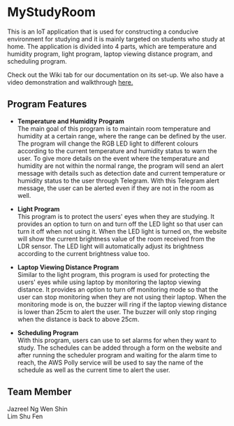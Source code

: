 # MyStudyRoom
This is an IoT application that is used for constructing a conducive environment for studying and it is mainly targeted on students who study at home. The application is divided into 4 parts, which are temperature and humidity program, light program, laptop viewing distance program, and scheduling program. 

Check out the Wiki tab for our documentation on its set-up. We also have a video demonstration and walkthrough [here.](https://www.youtube.com/watch?v=3Ot7J2-nlC8)

## Program Features
* **Temperature and Humidity Program**
<br> The main goal of this program is to maintain room temperature and humidity at a certain range, where the range can be defined by the user. The program will change the RGB LED light to different colours according to the current temperature and humidity status to warn the user. To give more details on the event where the temperature and humidity are not within the normal range, the program will send an alert message with details such as detection date and current temperature or humidity status to the user through Telegram. With this Telegram alert message, the user can be alerted even if they are not in the room as well.

* **Light Program**
<br> This program is to protect the users' eyes when they are studying. It provides an option to turn on and turn off the LED light so that user can turn it off when not using it. When the LED light is turned on, the website will show the current brightness value of the room received from the LDR sensor. The LED light will automatically adjust its brightness according to the current brightness value too.

* **Laptop Viewing Distance Program**
<br> Similar to the light program, this program is used for protecting the users' eyes while using laptop by monitoring the laptop viewing distance. It provides an option to turn off monitoring mode so that the user can stop monitoring when they are not using their laptop. When the monitoring mode is on, the buzzer will ring if the laptop viewing distance is lower than 25cm to alert the user. The buzzer will only stop ringing when the distance is back to above 25cm.

* **Scheduling Program**
<br> With this program, users can use to set alarms for when they want to study. The schedules can be added through a form on the website and after running the scheduler program and waiting for the alarm time to reach, the AWS Polly service will be used to say the name of the schedule as well as the current time to alert the user.

## Team Member
Jazreel Ng Wen Shin <br>
Lim Shu Fen
